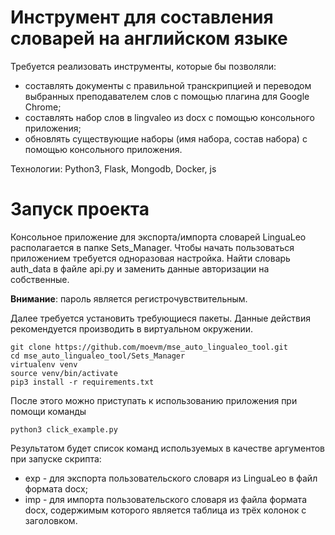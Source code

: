 # Инструмент для составления словарей на английском языке
Требуется реализовать инструменты, которые бы позволяли:

* составлять документы с правильной транскрипцией и переводом выбранных преподавателем слов с помощью плагина для Google Chrome;
* составлять набор слов в lingvaleo из docx с помощью консольного приложения;
* обновлять существующие наборы (имя набора, состав набора) с помощью консольного приложения.

Технологии: Python3, Flask, Mongodb, Docker, js

# Запуск проекта

Консольное приложение для экспорта/импорта словарей LinguaLeo располагается в папке Sets_Manager.
Чтобы начать пользоваться приложением требуется одноразовая настройка. Найти словарь auth_data в файле api.py и заменить данные авторизации на собственные.

**Внимание**: пароль является регистрочувствительным.

Далее требуется установить требующиеся пакеты. Данные действия рекомендуется производить в виртуальном окружении.
```
git clone https://github.com/moevm/mse_auto_lingualeo_tool.git
cd mse_auto_lingualeo_tool/Sets_Manager
virtualenv venv
source venv/bin/activate
pip3 install -r requirements.txt
```
После этого можно приступать к использованию приложения при помощи команды
```
python3 click_example.py
```
Результатом будет список команд используемых в качестве аргументов при запуске скрипта:
* exp - для экспорта пользовательского словаря из LinguaLeo в файл формата docx;
* imp - для импорта пользовательского словаря из файла формата docx, содержимым которого является таблица из трёх колонок с заголовком.
